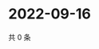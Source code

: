 # 2022-09-16

共 0 条

<!-- BEGIN WEIBO -->
<!-- 最后更新时间 Fri Sep 16 2022 03:15:16 GMT+0800 (China Standard Time) -->

<!-- END WEIBO -->
